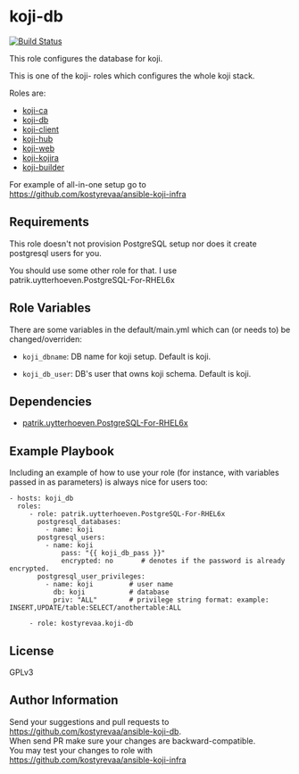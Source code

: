 koji-db
=========

[![Build Status](https://travis-ci.org/kostyrevaa/ansible-koji-db.svg?branch=master)](https://travis-ci.org/kostyrevaa/ansible-koji-db)

This role configures the database for koji.

This is one of the koji- roles which configures the whole koji stack.

Roles are:

 * [koji-ca](https://galaxy.ansible.com/kostyrevaa/koji-ca)
 * [koji-db](https://galaxy.ansible.com/kostyrevaa/koji-db)
 * [koji-client](https://galaxy.ansible.com/kostyrevaa/koji-client)
 * [koji-hub](https://galaxy.ansible.com/kostyrevaa/koji-hub)
 * [koji-web](https://galaxy.ansible.com/kostyrevaa/koji-web)
 * [koji-kojira](https://galaxy.ansible.com/kostyrevaa/koji-kojira)
 * [koji-builder](https://galaxy.ansible.com/kostyrevaa/koji-builder)

For example of all-in-one setup go to https://github.com/kostyrevaa/ansible-koji-infra

Requirements
------------

This role doesn't not provision PostgreSQL setup nor does it create postgresql users for you.

You should use some other role for that. I use patrik.uytterhoeven.PostgreSQL-For-RHEL6x

Role Variables
--------------

There are some variables in the default/main.yml which can (or needs to) be changed/overriden:

* `koji_dbname`: DB name for koji setup. Default is koji.

* `koji_db_user`: DB's user that owns koji schema. Default is koji.


Dependencies
------------

* [patrik.uytterhoeven.PostgreSQL-For-RHEL6x](https://galaxy.ansible.com/patrik.uytterhoeven/PostgreSQL-For-RHEL6x)

Example Playbook
----------------

Including an example of how to use your role (for instance, with variables passed in as parameters) is always nice for users too:

    - hosts: koji_db
      roles:
         - role: patrik.uytterhoeven.PostgreSQL-For-RHEL6x
           postgresql_databases:
             - name: koji
           postgresql_users:
             - name: koji
                 pass: "{{ koji_db_pass }}"
                 encrypted: no       # denotes if the password is already encrypted.
           postgresql_user_privileges:
             - name: koji         # user name
               db: koji           # database
               priv: "ALL"        # privilege string format: example: INSERT,UPDATE/table:SELECT/anothertable:ALL

         - role: kostyrevaa.koji-db
  

License
-------

GPLv3

Author Information
------------------

Send your suggestions and pull requests to https://github.com/kostyrevaa/ansible-koji-db.  
When send PR make sure your changes are backward-compatible.  
You may test your changes to role with https://github.com/kostyrevaa/ansible-koji-infra
